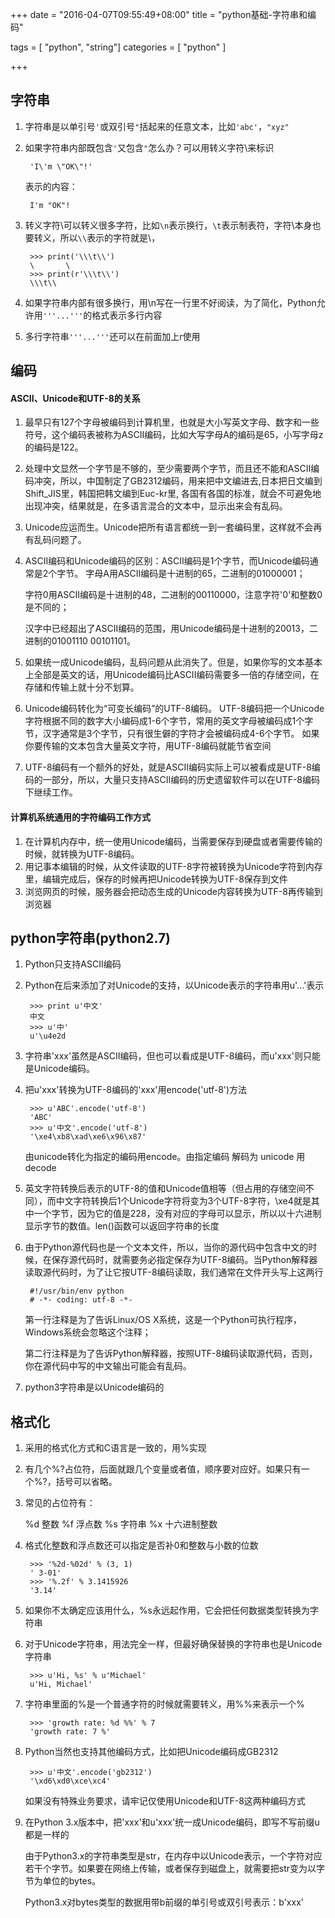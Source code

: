 +++
date = "2016-04-07T09:55:49+08:00"
title = "python基础-字符串和编码"

tags = [ "python", "string"]
categories = [
  "python"
]

+++

## 字符串

1. 字符串是以单引号`'`或双引号`"`括起来的任意文本，比如`'abc'`，`"xyz"` 
2. 如果字符串内部既包含`'`又包含`"`怎么办？可以用转义字符\来标识

        'I\'m \"OK\"!'

    表示的内容：

        I'm "OK"!

<!--more-->
3. 转义字符\可以转义很多字符，比如`\n`表示换行，`\t`表示制表符，字符\本身也要转义，所以`\\`表示的字符就是\，

        >>> print('\\\t\\')
        \       \
        >>> print(r'\\\t\\')
        \\\t\\

4. 如果字符串内部有很多换行，用\n写在一行里不好阅读，为了简化，Python允许用`'''...'''`的格式表示多行内容


5. 多行字符串`'''...'''`还可以在前面加上r使用

## 编码

#### ASCII、Unicode和UTF-8的关系

1. 最早只有127个字母被编码到计算机里，也就是大小写英文字母、数字和一些符号，这个编码表被称为ASCII编码，比如大写字母A的编码是65，小写字母z的编码是122。
2. 处理中文显然一个字节是不够的，至少需要两个字节，而且还不能和ASCII编码冲突，所以，中国制定了GB2312编码，用来把中文编进去,日本把日文编到Shift_JIS里，韩国把韩文编到Euc-kr里,
各国有各国的标准，就会不可避免地出现冲突，结果就是，在多语言混合的文本中，显示出来会有乱码。
3. Unicode应运而生。Unicode把所有语言都统一到一套编码里，这样就不会再有乱码问题了。
4. ASCII编码和Unicode编码的区别：ASCII编码是1个字节，而Unicode编码通常是2个字节。
    字母A用ASCII编码是十进制的65，二进制的01000001；

    字符0用ASCII编码是十进制的48，二进制的00110000，注意字符'0'和整数0是不同的；

    汉字中已经超出了ASCII编码的范围，用Unicode编码是十进制的20013，二进制的01001110 00101101。
5. 如果统一成Unicode编码，乱码问题从此消失了。但是，如果你写的文本基本上全部是英文的话，用Unicode编码比ASCII编码需要多一倍的存储空间，在存储和传输上就十分不划算。
6. Unicode编码转化为“可变长编码”的UTF-8编码。
    UTF-8编码把一个Unicode字符根据不同的数字大小编码成1-6个字节，常用的英文字母被编码成1个字节，汉字通常是3个字节，只有很生僻的字符才会被编码成4-6个字节。
    如果你要传输的文本包含大量英文字符，用UTF-8编码就能节省空间
7. UTF-8编码有一个额外的好处，就是ASCII编码实际上可以被看成是UTF-8编码的一部分，所以，大量只支持ASCII编码的历史遗留软件可以在UTF-8编码下继续工作。

#### 计算机系统通用的字符编码工作方式
1. 在计算机内存中，统一使用Unicode编码，当需要保存到硬盘或者需要传输的时候，就转换为UTF-8编码。
2. 用记事本编辑的时候，从文件读取的UTF-8字符被转换为Unicode字符到内存里，编辑完成后，保存的时候再把Unicode转换为UTF-8保存到文件
3. 浏览网页的时候，服务器会把动态生成的Unicode内容转换为UTF-8再传输到浏览器

## python字符串(python2.7)

1. Python只支持ASCII编码
2. Python在后来添加了对Unicode的支持，以Unicode表示的字符串用u'...'表示

        >>> print u'中文'
        中文
        >>> u'中'
        u'\u4e2d

3. 字符串'xxx'虽然是ASCII编码，但也可以看成是UTF-8编码，而u'xxx'则只能是Unicode编码。

4. 把u'xxx'转换为UTF-8编码的'xxx'用encode('utf-8')方法

        >>> u'ABC'.encode('utf-8')
        'ABC'
        >>> u'中文'.encode('utf-8')
        '\xe4\xb8\xad\xe6\x96\x87'
    由unicode转化为指定的编码用encode。由指定编码 解码为 unicode 用decode

5. 英文字符转换后表示的UTF-8的值和Unicode值相等（但占用的存储空间不同），而中文字符转换后1个Unicode字符将变为3个UTF-8字符，\xe4就是其中一个字节，因为它的值是228，没有对应的字母可以显示，所以以十六进制显示字节的数值。len()函数可以返回字符串的长度

6. 由于Python源代码也是一个文本文件，所以，当你的源代码中包含中文的时候，在保存源代码时，就需要务必指定保存为UTF-8编码。当Python解释器读取源代码时，为了让它按UTF-8编码读取，我们通常在文件开头写上这两行

        #!/usr/bin/env python
        # -*- coding: utf-8 -*-

    第一行注释是为了告诉Linux/OS X系统，这是一个Python可执行程序，Windows系统会忽略这个注释；

    第二行注释是为了告诉Python解释器，按照UTF-8编码读取源代码，否则，你在源代码中写的中文输出可能会有乱码。

7. python3字符串是以Unicode编码的

## 格式化

1. 采用的格式化方式和C语言是一致的，用%实现
2. 有几个%?占位符，后面就跟几个变量或者值，顺序要对应好。如果只有一个%?，括号可以省略。
3. 常见的占位符有：

    %d  整数 
    %f  浮点数 
    %s  字符串 
    %x  十六进制整数 
4. 格式化整数和浮点数还可以指定是否补0和整数与小数的位数

        >>> '%2d-%02d' % (3, 1)
        ' 3-01'
        >>> '%.2f' % 3.1415926
        '3.14'

5. 如果你不太确定应该用什么，%s永远起作用，它会把任何数据类型转换为字符串
6. 对于Unicode字符串，用法完全一样，但最好确保替换的字符串也是Unicode字符串

        >>> u'Hi, %s' % u'Michael'
        u'Hi, Michael'

7. 字符串里面的%是一个普通字符的时候就需要转义，用%%来表示一个%

        >>> 'growth rate: %d %%' % 7
        'growth rate: 7 %'

8. Python当然也支持其他编码方式，比如把Unicode编码成GB2312

        >>> u'中文'.encode('gb2312')
        '\xd6\xd0\xce\xc4'

    如果没有特殊业务要求，请牢记仅使用Unicode和UTF-8这两种编码方式

9. 在Python 3.x版本中，把'xxx'和u'xxx'统一成Unicode编码，即写不写前缀u都是一样的

    由于Python3.x的字符串类型是str，在内存中以Unicode表示，一个字符对应若干个字节。如果要在网络上传输，或者保存到磁盘上，就需要把str变为以字节为单位的bytes。

    Python3.x对bytes类型的数据用带b前缀的单引号或双引号表示：b'xxx'
